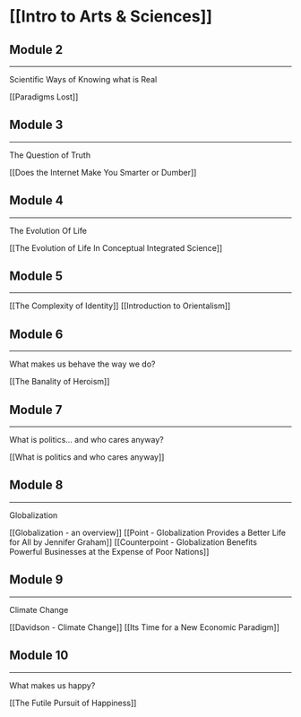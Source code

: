 # [[Intro to Arts & Sciences]]


## Module 2 
---
Scientific Ways of Knowing what is Real

[[Paradigms Lost]]

## Module 3
---
The Question of Truth

[[Does the Internet Make You Smarter or Dumber]]

## Module 4
---
The Evolution Of Life

[[The Evolution of Life In Conceptual Integrated Science]]

## Module 5
---
[[The Complexity of Identity]]
[[Introduction to Orientalism]]

## Module 6
---
What makes us behave the way we do?

[[The Banality of Heroism]]

## Module 7
---
What is politics... and who cares anyway?

[[What is politics and who cares anyway]]

## Module 8
---
Globalization

[[Globalization - an overview]]
[[Point - Globalization Provides a Better Life for All by Jennifer Graham]]
[[Counterpoint - Globalization Benefits Powerful Businesses at the Expense of Poor Nations]]


## Module 9
---
Climate Change

[[Davidson - Climate Change]]
[[Its Time for a New Economic Paradigm]]

## Module 10
---
What makes us happy?

[[The Futile Pursuit of Happiness]]